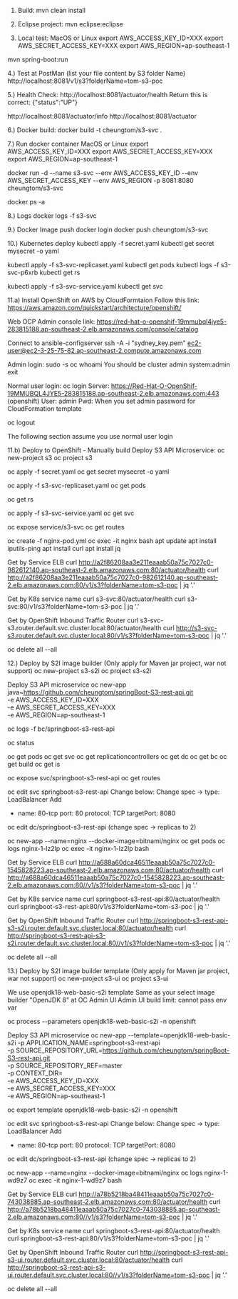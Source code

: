 1. Build:
mvn clean install

2. Eclipse project:
mvn eclipse:eclipse

3. Local test:
MacOS or Linux
export AWS_ACCESS_KEY_ID=XXX
export AWS_SECRET_ACCESS_KEY=XXX
export AWS_REGION=ap-southeast-1

mvn spring-boot:run

4.) Test at PostMan (list your file content by S3 folder Name)
http://localhost:8081/v1/s3?folderName=tom-s3-poc

5.) Health Check:
http://localhost:8081/actuator/health
Return this is correct:
{"status":"UP"}

http://localhost:8081/actuator/info
http://localhost:8081/actuator

6.) Docker build:
docker build -t cheungtom/s3-svc .

7.) Run docker container
MacOS or Linux
export AWS_ACCESS_KEY_ID=XXX
export AWS_SECRET_ACCESS_KEY=XXX
export AWS_REGION=ap-southeast-1

docker run -d --name s3-svc --env AWS_ACCESS_KEY_ID --env AWS_SECRET_ACCESS_KEY --env AWS_REGION -p 8081:8080 cheungtom/s3-svc  

docker ps -a

8.) Logs
docker logs -f s3-svc

9.) Docker Image push
docker login
docker push cheungtom/s3-svc

10.) Kubernetes deploy
kubectl apply -f secret.yaml 
kubectl get secret mysecret -o yaml

kubectl apply -f s3-svc-replicaset.yaml
kubectl get pods
kubectl logs -f s3-svc-p6xrb
kubectl get rs

kubectl apply -f s3-svc-service.yaml
kubectl get svc


11.a) Install OpenShift on AWS by CloudFormtaion
Follow this link:
https://aws.amazon.com/quickstart/architecture/openshift/

Web OCP Admin console link:
https://red-hat-o-openshif-19mmubql4jye5-283815188.ap-southeast-2.elb.amazonaws.com/console/catalog

Connect to ansible-configserver
ssh -A -i "sydney_key.pem" ec2-user@ec2-3-25-75-82.ap-southeast-2.compute.amazonaws.com

Admin login:
sudo -s
oc whoami
You should be cluster admin system:admin
exit

Normal user login:
oc login
Server: https://Red-Hat-O-OpenShif-19MMUBQL4JYE5-283815188.ap-southeast-2.elb.amazonaws.com:443 (openshift)
User: admin
Pwd: When you set admin password for CloudFormation template
 
oc logout

The following section assume you use normal user login

11.b) Deploy to OpenShift - Manually build
Deploy S3 API Microservice:
oc new-project s3
oc project s3

oc apply -f secret.yaml
oc get secret mysecret -o yaml

oc apply -f s3-svc-replicaset.yaml
oc get pods

oc get rs

oc apply -f s3-svc-service.yaml
oc get svc

oc expose service/s3-svc
oc get routes

oc create -f nginx-pod.yml
oc exec -it nginx bash
apt update
apt install iputils-ping
apt install curl
apt install jq

Get by Service ELB
curl http://a2f86208aa3e211eaaab50a75c7027c0-982612140.ap-southeast-2.elb.amazonaws.com:80/actuator/health
curl http://a2f86208aa3e211eaaab50a75c7027c0-982612140.ap-southeast-2.elb.amazonaws.com:80/v1/s3?folderName=tom-s3-poc | jq '.'

Get by K8s service name
curl s3-svc:80/actuator/health
curl s3-svc:80/v1/s3?folderName=tom-s3-poc | jq '.'

Get by OpenShift Inbound Traffic Router
curl s3-svc-s3.router.default.svc.cluster.local:80/actuator/health
curl http://s3-svc-s3.router.default.svc.cluster.local:80/v1/s3?folderName=tom-s3-poc | jq '.'

oc delete all --all

12.) Deploy by S2I image builder (Only apply for Maven jar project, war not support)
oc new-project s3-s2i
oc project s3-s2i

Deploy S3 API microservice
oc new-app java~https://github.com/cheungtom/springBoot-S3-rest-api.git  \
-e AWS_ACCESS_KEY_ID=XXX \
-e AWS_SECRET_ACCESS_KEY=XXX \
-e AWS_REGION=ap-southeast-1

oc logs -f bc/springboot-s3-rest-api

oc status

oc get pods
oc get svc
oc get replicationcontrollers
oc get dc
oc get bc
oc get build
oc get is

oc expose svc/springboot-s3-rest-api
oc get routes

oc edit svc springboot-s3-rest-api
Change below:
Change spec -> type: LoadBalancer
Add
  - name: 80-tcp
    port: 80
    protocol: TCP
    targetPort: 8080

oc edit dc/springboot-s3-rest-api
(change spec -> replicas to 2)

oc new-app --name=nginx --docker-image=bitnami/nginx
oc get pods
oc logs nginx-1-lz2lp
oc exec -it nginx-1-lz2lp bash

Get by Service ELB
curl http://a688a60dca46511eaaab50a75c7027c0-1545828223.ap-southeast-2.elb.amazonaws.com:80/actuator/health
curl http://a688a60dca46511eaaab50a75c7027c0-1545828223.ap-southeast-2.elb.amazonaws.com:80//v1/s3?folderName=tom-s3-poc | jq '.'

Get by K8s service name
curl springboot-s3-rest-api:80/actuator/health
curl springboot-s3-rest-api:80/v1/s3?folderName=tom-s3-poc | jq '.'

Get by OpenShift Inbound Traffic Router
curl http://springboot-s3-rest-api-s3-s2i.router.default.svc.cluster.local:80/actuator/health
curl http://springboot-s3-rest-api-s3-s2i.router.default.svc.cluster.local:80//v1/s3?folderName=tom-s3-poc | jq '.'

oc delete all --all

13.) Deploy by S2I image builder template (Only apply for Maven jar project, war not support)
oc new-project s3-ui
oc project s3-ui

We use openjdk18-web-basic-s2i template
Same as your select image builder "OpenJDK 8" at OC Admin UI
Admin UI build limit: cannot pass env var

oc process --parameters openjdk18-web-basic-s2i -n openshift

Deploy S3 API microservice
oc new-app --template=openjdk18-web-basic-s2i -p APPLICATION_NAME=springboot-s3-rest-api \
-p SOURCE_REPOSITORY_URL=https://github.com/cheungtom/springBoot-S3-rest-api.git \
-p SOURCE_REPOSITORY_REF=master \
-p CONTEXT_DIR= \
-e AWS_ACCESS_KEY_ID=XXX \
-e AWS_SECRET_ACCESS_KEY=XXX \
-e AWS_REGION=ap-southeast-1

oc export template openjdk18-web-basic-s2i -n openshift

oc edit svc springboot-s3-rest-api
Change below:
Change spec -> type: LoadBalancer
Add
  - name: 80-tcp
    port: 80
    protocol: TCP
    targetPort: 8080

oc edit dc/springboot-s3-rest-api
(change spec -> replicas to 2)


oc new-app --name=nginx --docker-image=bitnami/nginx
oc logs nginx-1-wd9z7
oc exec -it nginx-1-wd9z7 bash

Get by Service ELB
curl http://a78b5218ba48411eaaab50a75c7027c0-743038885.ap-southeast-2.elb.amazonaws.com:80/actuator/health
curl http://a78b5218ba48411eaaab50a75c7027c0-743038885.ap-southeast-2.elb.amazonaws.com:80//v1/s3?folderName=tom-s3-poc | jq '.'

Get by K8s service name
curl springboot-s3-rest-api:80/actuator/health
curl springboot-s3-rest-api:80/v1/s3?folderName=tom-s3-poc | jq '.'

Get by OpenShift Inbound Traffic Router
curl http://springboot-s3-rest-api-s3-ui.router.default.svc.cluster.local:80/actuator/health
curl http://springboot-s3-rest-api-s3-ui.router.default.svc.cluster.local:80//v1/s3?folderName=tom-s3-poc | jq '.'

oc delete all --all


